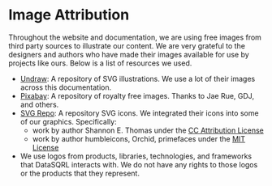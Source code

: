 # Image Attribution

Throughout the website and documentation, we are using free images from third party sources to illustrate our content.
We are very grateful to the designers and authors who have made their images available for use by projects like ours. Below is a list of resources we used.

* [Undraw](https://undraw.co/): A repository of SVG illustrations. We use a lot of their images across this documentation.
* [Pixabay](https://pixabay.com/): A repository of royalty free images. Thanks to Jae Rue, GDJ, and others.
* [SVG Repo](https://www.svgrepo.com/): A repository SVG icons. We integrated their icons into some of our graphics. Specifically:
  * work by author Shannon E. Thomas under the [CC Attribution License](https://www.svgrepo.com/page/licensing#CC%20Attribution)
  * work by author humbleicons, Orchid, primefaces under the [MIT License](https://www.svgrepo.com/page/licensing#MIT)
* We use logos from products, libraries, technologies, and frameworks that DataSQRL interacts with. We do not have any rights to those logos or the products that they represent.